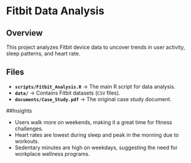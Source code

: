 # Fitbit Data Analysis 

## Overview
This project analyzes Fitbit device data to uncover trends in user activity, sleep patterns, and heart rate.

## Files
- **`scripts/Fitbit_Analysis.R`** → The main R script for data analysis.
- **`data/`** → Contains Fitbit datasets (`CSV` files).
- **`documents/Case_Study.pdf`** → The original case study document.

##Insights
- Users walk more on weekends, making it a great time for fitness challenges.
- Heart rates are lowest during sleep and peak in the morning due to workouts.
- Sedentary minutes are high on weekdays, suggesting the need for workplace wellness programs.


